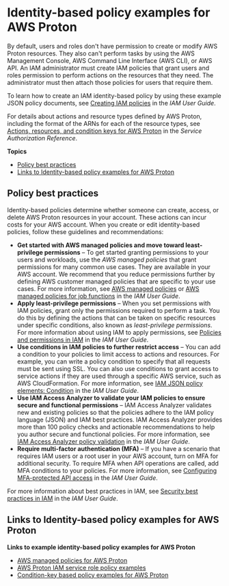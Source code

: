 # Identity\-based policy examples for AWS Proton<a name="security_iam_id-based-policy-examples"></a>

By default, users and roles don't have permission to create or modify AWS Proton resources\. They also can't perform tasks by using the AWS Management Console, AWS Command Line Interface \(AWS CLI\), or AWS API\. An IAM administrator must create IAM policies that grant users and roles permission to perform actions on the resources that they need\. The administrator must then attach those policies for users that require them\.

To learn how to create an IAM identity\-based policy by using these example JSON policy documents, see [Creating IAM policies](https://docs.aws.amazon.com/IAM/latest/UserGuide/access_policies_create-console.html) in the *IAM User Guide*\.

For details about actions and resource types defined by AWS Proton, including the format of the ARNs for each of the resource types, see [Actions, resources, and condition keys for AWS Proton](https://docs.aws.amazon.com/service-authorization/latest/reference/list_awsproton.html) in the *Service Authorization Reference*\.

**Topics**
+ [Policy best practices](#security_iam_service-with-iam-policy-best-practices)
+ [Links to Identity\-based policy examples for AWS Proton](#security_iam-example-links)

## Policy best practices<a name="security_iam_service-with-iam-policy-best-practices"></a>

Identity\-based policies determine whether someone can create, access, or delete AWS Proton resources in your account\. These actions can incur costs for your AWS account\. When you create or edit identity\-based policies, follow these guidelines and recommendations:
+ **Get started with AWS managed policies and move toward least\-privilege permissions** – To get started granting permissions to your users and workloads, use the *AWS managed policies* that grant permissions for many common use cases\. They are available in your AWS account\. We recommend that you reduce permissions further by defining AWS customer managed policies that are specific to your use cases\. For more information, see [AWS managed policies](https://docs.aws.amazon.com/IAM/latest/UserGuide/access_policies_managed-vs-inline.html#aws-managed-policies) or [AWS managed policies for job functions](https://docs.aws.amazon.com/IAM/latest/UserGuide/access_policies_job-functions.html) in the *IAM User Guide*\.
+ **Apply least\-privilege permissions** – When you set permissions with IAM policies, grant only the permissions required to perform a task\. You do this by defining the actions that can be taken on specific resources under specific conditions, also known as *least\-privilege permissions*\. For more information about using IAM to apply permissions, see [ Policies and permissions in IAM](https://docs.aws.amazon.com/IAM/latest/UserGuide/access_policies.html) in the *IAM User Guide*\.
+ **Use conditions in IAM policies to further restrict access** – You can add a condition to your policies to limit access to actions and resources\. For example, you can write a policy condition to specify that all requests must be sent using SSL\. You can also use conditions to grant access to service actions if they are used through a specific AWS service, such as AWS CloudFormation\. For more information, see [ IAM JSON policy elements: Condition](https://docs.aws.amazon.com/IAM/latest/UserGuide/reference_policies_elements_condition.html) in the *IAM User Guide*\.
+ **Use IAM Access Analyzer to validate your IAM policies to ensure secure and functional permissions** – IAM Access Analyzer validates new and existing policies so that the policies adhere to the IAM policy language \(JSON\) and IAM best practices\. IAM Access Analyzer provides more than 100 policy checks and actionable recommendations to help you author secure and functional policies\. For more information, see [IAM Access Analyzer policy validation](https://docs.aws.amazon.com/IAM/latest/UserGuide/access-analyzer-policy-validation.html) in the *IAM User Guide*\.
+ **Require multi\-factor authentication \(MFA\)** – If you have a scenario that requires IAM users or a root user in your AWS account, turn on MFA for additional security\. To require MFA when API operations are called, add MFA conditions to your policies\. For more information, see [ Configuring MFA\-protected API access](https://docs.aws.amazon.com/IAM/latest/UserGuide/id_credentials_mfa_configure-api-require.html) in the *IAM User Guide*\.

For more information about best practices in IAM, see [Security best practices in IAM](https://docs.aws.amazon.com/IAM/latest/UserGuide/best-practices.html) in the *IAM User Guide*\.

## Links to Identity\-based policy examples for AWS Proton<a name="security_iam-example-links"></a>

**Links to example identity\-based policy examples for AWS Proton**
+ [AWS managed policies for AWS Proton](security-iam-awsmanpol.md)
+ [AWS Proton IAM service role policy examples](security_iam_service-role-policy-examples.md)
+ [Condition\-key based policy examples for AWS Proton](security_iam_condition-key-based-policy-examples.md)
